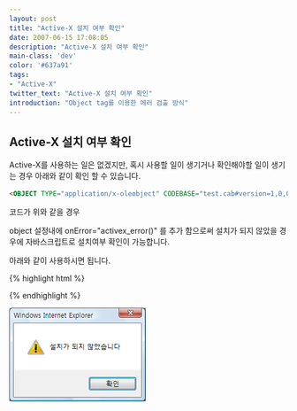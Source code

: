 ```yaml
---
layout: post
title: "Active-X 설치 여부 확인"
date: 2007-06-15 17:08:05
description: "Active-X 설치 여부 확인"
main-class: 'dev'
color: '#637a91'
tags:
- "Active-X"
twitter_text: "Active-X 설치 여부 확인"
introduction: "Object tag를 이용한 에러 검출 방식"
---
```


## Active-X 설치 여부 확인

Active-X를 사용하는 일은 없겠지만, 혹시 사용할 일이 생기거나 확인해야할 일이 생기는 경우 아래와 같이 확인 할 수 있습니다.

```html
<OBJECT TYPE="application/x-oleobject" CODEBASE="test.cab#version=1,0,0,0" ID="testCtrl" CLASSID="CLSID:923E232E-68F3-4B89-8B56-4FE522E7F959" WIDTH=100 HEIGHT=20>
```

코드가 위와 같을 경우

object 설정내에 onError="activex_error()" 를 추가 함으로써 설치가 되지 않았을 경우에 자바스크립트로 설치여부 확인이 가능합니다.

아래와 같이 사용하시면 됩니다.

{% highlight html %}

<script>

function activex_error(){ 
alert("설치가 되지 않았습니다");
}
</script>
<OBJECT TYPE="application/x-oleobject" CODEBASE="test.cab#version=1,0,0,0" ID="testCtrl" onError="activex_error()" CLASSID="CLSID:923E232E-68F3-4B89-8B56-4FE522E7F959" WIDTH=100 HEIGHT=20>

{% endhighlight %}

![activex_error](/src/post/2007-06-15-Active-X-확인/activex_error.png)

